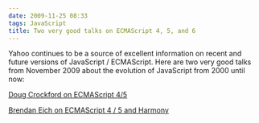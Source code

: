 ```yaml
---
date: 2009-11-25 08:33
tags: JavaScript
title: Two very good talks on ECMAScript 4, 5, and 6
---
```


Yahoo continues to be a source of excellent information on recent and future
versions of JavaScript / ECMAScript. Here are two very good talks from
November 2009 about the evolution of JavaScript from 2000 until now:

[Doug Crockford on ECMAScript 4/5](http://developer.yahoo.com/yui/theater/video.php?v=crockford-yuiconf2009-state)

[Brendan Eich on ECMAScript 4 / 5 and Harmony](http://developer.yahoo.com/yui/theater/video.php?v=eich-yuiconf2009-harmony)

